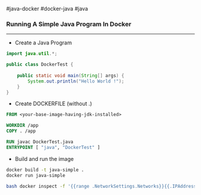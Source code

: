 #java-docker #docker-java #java 

### Running A Simple Java Program In Docker
***
- Create a Java Program
``` java
import java.util.*;

public class DockerTest {
    
    public static void main(String[] args) {
        System.out.println("Hello World !");    
    }
}
```
- Create DOCKERFILE (without .)
``` DOCKERFILE
FROM <your-base-image-having-jdk-installed>

WORKDIR /app
COPY . /app

RUN javac DockerTest.java
ENTRYPOINT [ "java", "DockerTest" ]
```
- Build and run the image
``` bash
docker build -t java-simple .
docker run java-simple
```

``` bash
bash docker inspect -f '{{range .NetworkSettings.Networks}}{{.IPAddress}}{{end}}' b01d8028b33c
```
